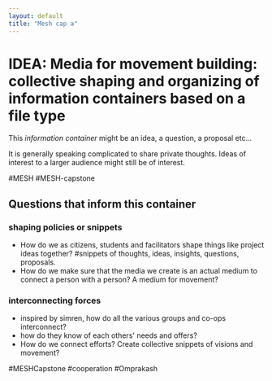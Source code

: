 ```yaml
---
layout: default
title: "Mesh cap a"
---
```


# IDEA: Media for movement building: collective shaping and organizing of information containers based on a file type 
This *information container* might be an idea, a question, a proposal etc...

It is generally speaking complicated to share private thoughts. Ideas of interest to a larger audience might still be of interest. 


#MESH #MESH-capstone

## Questions that inform this container

### shaping policies or snippets
- How do we as citizens, students and facilitators shape things like project ideas together? #snippets of thoughts, ideas, insights, questions, proposals. 
- How do we make sure that the media we create is an actual medium to connect a person with a person? A medium for movement? 


### interconnecting forces 
- inspired by simren, how do all the various groups and co-ops interconnect?
- how do they know of each others' needs and offers?
- How do we connect efforts? Create collective snippets of visions and movement? 

#MESHCapstone #cooperation #Omprakash